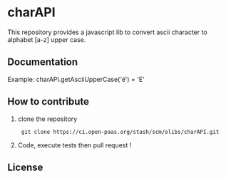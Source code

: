 # charAPI

  This repository provides a javascript lib to convert ascii character to alphabet [a-z] upper case.

## Documentation

  Example:
  charAPI.getAsciiUpperCase('é') = 'E'

## How to contribute

1. clone the repository

        git clone https://ci.open-paas.org/stash/scm/olibs/charAPI.git

3. Code, execute tests then pull request !

## License